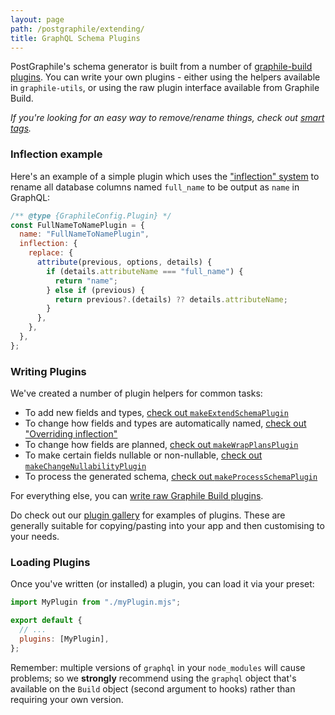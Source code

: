 ```yaml
---
layout: page
path: /postgraphile/extending/
title: GraphQL Schema Plugins
---
```


PostGraphile's schema generator is built from a number of
[graphile-build plugins](https://build.graphile.org/graphile-build/plugins/). You can
write your own plugins - either using the helpers available in `graphile-utils`,
or using the raw plugin interface available from Graphile Build.

_If you're looking for an easy way to remove/rename things, check out
[smart tags](./smart-tags/)._

### Inflection example

Here's an example of a simple plugin which uses the ["inflection"
system](./inflection) to rename all database columns named `full_name` to be
output as `name` in GraphQL:

```js
/** @type {GraphileConfig.Plugin} */
const FullNameToNamePlugin = {
  name: "FullNameToNamePlugin",
  inflection: {
    replace: {
      attribute(previous, options, details) {
        if (details.attributeName === "full_name") {
          return "name";
        } else if (previous) {
          return previous?.(details) ?? details.attributeName;
        }
      },
    },
  },
};
```

### Writing Plugins

We've created a number of plugin helpers for common tasks:

- To add new fields and types,
  [check out `makeExtendSchemaPlugin`](./make-extend-schema-plugin/)
- To change how fields and types are automatically named,
  [check out "Overriding inflection"](./inflection#overriding-inflection)
- To change how fields are planned,
  [check out `makeWrapPlansPlugin`](./make-wrap-plans-plugin/)
- To make certain fields nullable or non-nullable,
  [check out `makeChangeNullabilityPlugin`](./make-change-nullability-plugin/)
- To process the generated schema,
  [check out `makeProcessSchemaPlugin`](./make-process-schema-plugin/)

For everything else, you can
[write raw Graphile Build plugins](./extending-raw/).

Do check out our [plugin gallery](./plugin-gallery/) for examples of plugins.
These are generally suitable for copying/pasting into your app and then
customising to your needs.

### Loading Plugins

Once you've written (or installed) a plugin, you can load it via your preset:

```js title="graphile.config.mjs"
import MyPlugin from "./myPlugin.mjs";

export default {
  // ...
  plugins: [MyPlugin],
};
```

Remember: multiple versions of `graphql` in your `node_modules` will cause
problems; so we **strongly** recommend using the `graphql` object that's
available on the `Build` object (second argument to hooks) rather than requiring
your own version.
